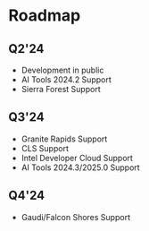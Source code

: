# Roadmap

## Q2'24

- Development in public
- AI Tools 2024.2 Support
- Sierra Forest Support

## Q3'24

- Granite Rapids Support
- CLS Support
- Intel Developer Cloud Support
- AI Tools 2024.3/2025.0 Support

## Q4'24

- Gaudi/Falcon Shores Support
